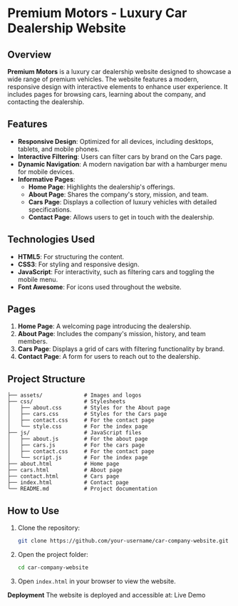 # Premium Motors - Luxury Car Dealership Website

## Overview
**Premium Motors** is a luxury car dealership website designed to showcase a wide range of premium vehicles. The website features a modern, responsive design with interactive elements to enhance user experience. It includes pages for browsing cars, learning about the company, and contacting the dealership.

## Features
- **Responsive Design**: Optimized for all devices, including desktops, tablets, and mobile phones.
- **Interactive Filtering**: Users can filter cars by brand on the Cars page.
- **Dynamic Navigation**: A modern navigation bar with a hamburger menu for mobile devices.
- **Informative Pages**:
  - **Home Page**: Highlights the dealership's offerings.
  - **About Page**: Shares the company's story, mission, and team.
  - **Cars Page**: Displays a collection of luxury vehicles with detailed specifications.
  - **Contact Page**: Allows users to get in touch with the dealership.

## Technologies Used
- **HTML5**: For structuring the content.
- **CSS3**: For styling and responsive design.
- **JavaScript**: For interactivity, such as filtering cars and toggling the mobile menu.
- **Font Awesome**: For icons used throughout the website.

## Pages
1. **Home Page**: A welcoming page introducing the dealership.
2. **About Page**: Includes the company's mission, history, and team members.
3. **Cars Page**: Displays a grid of cars with filtering functionality by brand.
4. **Contact Page**: A form for users to reach out to the dealership.

## Project Structure
```
├── assets/             # Images and logos
├── css/                # Stylesheets
│   ├── about.css       # Styles for the About page
│   ├── cars.css        # Styles for the Cars page
│   ├── contact.css     # For the contact page
│   └── style.css       # For the index page
├── js/                 # JavaScript files
│   ├── about.js        # For the about page
│   ├── cars.js         # For the cars page
│   ├── contact.css     # For the contact page
│   └── script.js       # For the index page
├── about.html          # Home page
├── cars.html           # About page
├── contact.html        # Cars page
├── index.html          # Contact page
└── README.md           # Project documentation
```

## How to Use
1. Clone the repository:
   ```bash
   git clone https://github.com/your-username/car-company-website.git
   ```
2. Open the project folder:
   ```bash
   cd car-company-website
   ```
3. Open `index.html` in your browser to view the website.

**Deployment**
The website is deployed and accessible at: Live Demo

